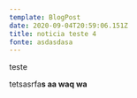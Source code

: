 ```yaml
---
template: BlogPost
date: 2020-09-04T20:59:06.151Z
title: noticia teste 4
fonte: asdasdasa
---
```

teste



tetsasrfa**s aa waq wa**
